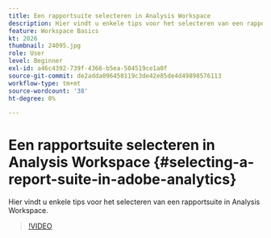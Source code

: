 ```yaml
---
title: Een rapportsuite selecteren in Analysis Workspace
description: Hier vindt u enkele tips voor het selecteren van een rapportsuite in Analysis Workspace.
feature: Workspace Basics
kt: 2026
thumbnail: 24095.jpg
role: User
level: Beginner
exl-id: a46c4392-739f-4366-b5ea-504519ce1a0f
source-git-commit: de2adda096458119c3de42e85de4d49898576113
workflow-type: tm+mt
source-wordcount: '38'
ht-degree: 0%

---
```


# Een rapportsuite selecteren in Analysis Workspace {#selecting-a-report-suite-in-adobe-analytics}

Hier vindt u enkele tips voor het selecteren van een rapportsuite in Analysis Workspace.

>[!VIDEO](https://video.tv.adobe.com/v/3428554/?quality=12&learn=on&captions=dut)

